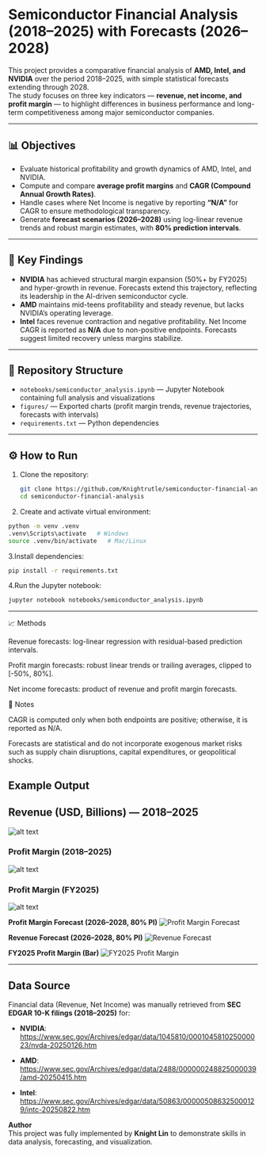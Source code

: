 # Semiconductor Financial Analysis (2018–2025) with Forecasts (2026–2028)

This project provides a comparative financial analysis of **AMD, Intel, and NVIDIA** over the period 2018–2025, with simple statistical forecasts extending through 2028.  
The study focuses on three key indicators — **revenue, net income, and profit margin** — to highlight differences in business performance and long-term competitiveness among major semiconductor companies.

---

## 📊 Objectives
- Evaluate historical profitability and growth dynamics of AMD, Intel, and NVIDIA.  
- Compute and compare **average profit margins** and **CAGR (Compound Annual Growth Rates)**.  
- Handle cases where Net Income is negative by reporting **“N/A”** for CAGR to ensure methodological transparency.  
- Generate **forecast scenarios (2026–2028)** using log-linear revenue trends and robust margin estimates, with **80% prediction intervals**.  

---

## 🔑 Key Findings
- **NVIDIA** has achieved structural margin expansion (50%+ by FY2025) and hyper-growth in revenue. Forecasts extend this trajectory, reflecting its leadership in the AI-driven semiconductor cycle.  
- **AMD** maintains mid-teens profitability and steady revenue, but lacks NVIDIA’s operating leverage.  
- **Intel** faces revenue contraction and negative profitability. Net Income CAGR is reported as **N/A** due to non-positive endpoints. Forecasts suggest limited recovery unless margins stabilize.  

---

## 📂 Repository Structure
- `notebooks/semiconductor_analysis.ipynb` — Jupyter Notebook containing full analysis and visualizations  
- `figures/` — Exported charts (profit margin trends, revenue trajectories, forecasts with intervals)  
- `requirements.txt` — Python dependencies  

---

## ⚙️ How to Run

1. Clone the repository:
   ```bash
   git clone https://github.com/Knightrutle/semiconductor-financial-analysis.git
   cd semiconductor-financial-analysis
   
2. Create and activate virtual environment:
```bash
python -m venv .venv
.venv\Scripts\activate   # Windows
source .venv/bin/activate   # Mac/Linux
```

3.Install dependencies:
```bash
pip install -r requirements.txt
```

4.Run the Jupyter notebook:
```bash
jupyter notebook notebooks/semiconductor_analysis.ipynb
```
---
📈 Methods

Revenue forecasts: log-linear regression with residual-based prediction intervals.

Profit margin forecasts: robust linear trends or trailing averages, clipped to [-50%, 80%].

Net income forecasts: product of revenue and profit margin forecasts.

📝 Notes

CAGR is computed only when both endpoints are positive; otherwise, it is reported as N/A.

Forecasts are statistical and do not incorporate exogenous market risks such as supply chain disruptions, capital expenditures, or geopolitical shocks.

## Example Output

## Revenue (USD, Billions) — 2018–2025
![alt text](figs/cmp_revenue_2018_2025.png)

### Profit Margin (2018–2025)
![alt text](figs/cmp_profit_margin_2018_2025.png)

### Profit Margin (FY2025)
![alt text](figs/cmp_profit_margin_FY2025.png)

**Profit Margin Forecast (2026–2028, 80% PI)**
![Profit Margin Forecast](figures/pm_forecast.png)

**Revenue Forecast (2026–2028, 80% PI)**
![Revenue Forecast](figures/revenue_forecast.png)

**FY2025 Profit Margin (Bar)**
![FY2025 Profit Margin](figures/pm_fy2025_bar.png)

---
##  Data Source

Financial data (Revenue, Net Income) was manually retrieved from **SEC EDGAR 10-K filings (2018–2025)** for:

- **NVIDIA**: https://www.sec.gov/Archives/edgar/data/1045810/000104581025000023/nvda-20250126.htm

- **AMD**: https://www.sec.gov/Archives/edgar/data/2488/000000248825000039/amd-20250415.htm

- **Intel**: https://www.sec.gov/Archives/edgar/data/50863/000005086325000129/intc-20250822.htm



**Author**  
This project was fully implemented by **Knight Lin** to demonstrate skills in data analysis, forecasting, and visualization.


